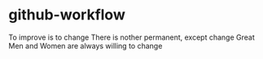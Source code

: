 # github-workflow
To improve is to change
There is nother permanent, except change
Great Men and Women are always willing to change
